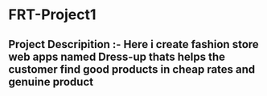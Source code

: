 ﻿# FRT-Project1

## Project Descripition :- Here i create fashion store web apps named Dress-up thats helps the customer find good products in cheap rates and genuine product
